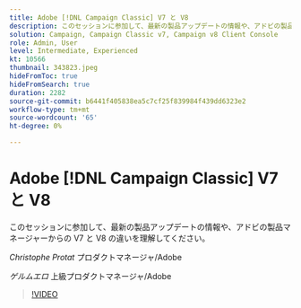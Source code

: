 ```yaml
---
title: Adobe [!DNL Campaign Classic] V7 と V8
description: このセッションに参加して、最新の製品アップデートの情報や、アドビの製品マネージャーからの V7 と V8 の違いを理解してください。
solution: Campaign, Campaign Classic v7, Campaign v8 Client Console
role: Admin, User
level: Intermediate, Experienced
kt: 10566
thumbnail: 343823.jpeg
hideFromToc: true
hideFromSearch: true
duration: 2282
source-git-commit: b6441f405838ea5c7cf25f839984f439dd6323e2
workflow-type: tm+mt
source-wordcount: '65'
ht-degree: 0%

---
```


# Adobe [!DNL Campaign Classic] V7 と V8

このセッションに参加して、最新の製品アップデートの情報や、アドビの製品マネージャーからの V7 と V8 の違いを理解してください。

*Christophe Protat* プロダクトマネージャ/Adobe

*ゲルムエロ* 上級プロダクトマネージャ/Adobe

>[!VIDEO](https://video.tv.adobe.com/v/343823/?quality=12&learn=on)
